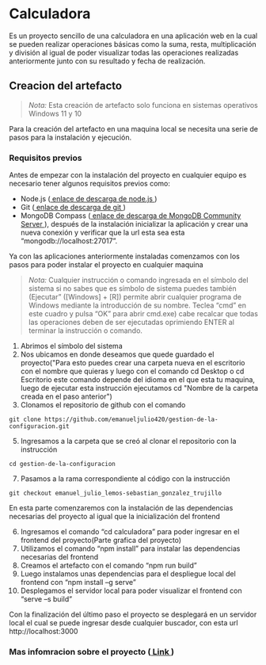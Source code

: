 # Calculadora
Es un proyecto sencillo de una calculadora en una aplicación web en la cual se pueden realizar operaciones básicas como la suma, resta, multiplicación y división al igual de poder visualizar todas las operaciones realizadas anteriormente junto con su resultado y fecha de realización.

## Creacion del artefacto

>*Nota:* Esta creación de artefacto solo funciona en sistemas operativos Windows 11 y 10

Para la creación del artefacto en una maquina local se necesita una serie de pasos para la instalación y ejecución.

### Requisitos previos

Antes de empezar con la instalación del proyecto en cualquier equipo es necesario tener algunos requisitos previos como:
-	Node.js ([ enlace de descarga de node.js ](https://nodejs.org/en/download))
-	Git ([ enlace de descarga de git ](https://git-scm.com/downloads))
-	MongoDB Compass ([ enlace de descarga de MongoDB Community Server ](https://www.mongodb.com/try/download/community)), después de la instalación inicializar la aplicación y crear una nueva conexión y verificar que la url esta sea esta “mongodb://localhost:27017”.

Ya con las aplicaciones anteriormente instaladas comenzamos con los pasos para poder instalar el proyecto en cualquier maquina

>*Nota:* Cualquier instrucción o comando ingresada en el símbolo del sistema si no sabes que es símbolo de sistema puedes también (Ejecutar” ([Windows] + [R]) permite abrir cualquier programa de Windows mediante la introducción de su nombre. Teclea “cmd” en este cuadro y pulsa “OK” para abrir cmd.exe) cabe recalcar que todas las operaciones deben de ser ejecutadas oprimiendo ENTER al terminar la instrucción o comando. 

1.	Abrimos el símbolo del sistema
2.	Nos ubicamos en donde deseamos que quede guardado el proyecto("Para esto puedes crear una carpeta nueva en el escritorio con el nombre que quieras y luego con el comando cd Desktop o cd Escritorio este comando depende del idioma en el que esta tu maquina, luego de ejecutar esta instrucción ejecutamos cd "Nombre de la carpeta creada en el paso anterior")
3.	Clonamos el repositorio de github con el comando
   ~~~
git clone https://github.com/emanueljulio420/gestion-de-la-configuracion.git
~~~
5.	Ingresamos a la carpeta que se creó al clonar el repositorio con la instrucción
   ~~~
cd gestion-de-la-configuracion
~~~
7.	Pasamos a la rama correspondiente al código con la instrucción
   ~~~
git checkout emanuel_julio_lemos-sebastian_gonzalez_trujillo
~~~

En esta parte comenzaremos con la instalación de las dependencias necesarias del proyecto al igual que la inicialización del frontend

6.	Ingresamos el comando “cd calculadora” para poder ingresar en el frontend del proyecto(Parte grafica del proyecto)
7.	Utilizamos el comando “npm install” para instalar las dependencias necesarias del frontend
8. Creamos el artefacto con el comando “npm run build”
9. Luego instalamos unas dependencias para el despliegue local del frontend con “npm install –g serve”
10. Desplegamos el servidor local para poder visualizar el frontend con “serve –s build”


Con la finalización del último paso el proyecto se desplegará en un servidor local el cual se puede ingresar desde cualquier buscador, con esta url http://localhost:3000

### Mas infomracion sobre el proyecto ([ Link ](https://github.com/emanueljulio420/gestion-de-la-configuracion/wiki/Calculadora))
